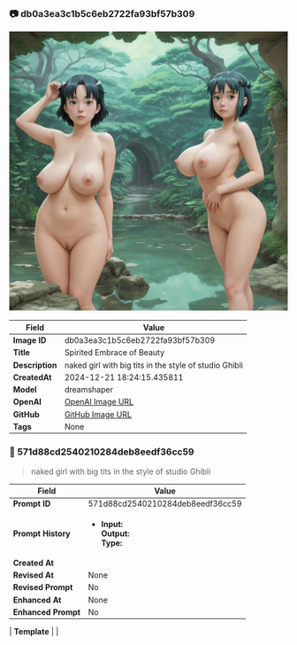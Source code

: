 

### 📷 db0a3ea3c1b5c6eb2722fa93bf57b309 


![data.id](./db0a3ea3c1b5c6eb2722fa93bf57b309.jpg)


| Field          | Value                                                                                                                     |
|----------------|---------------------------------------------------------------------------------------------------------------------------|
| **Image ID**             | db0a3ea3c1b5c6eb2722fa93bf57b309                                                                                                             |
| **Title**           | Spirited Embrace of Beauty                                                                                                       |
| **Description**           | naked girl with big tits in the style of studio Ghibli                                                                                                       |
| **CreatedAt**        | 2024-12-21 18:24:15.435811                                                                                                        |
| **Model**        | dreamshaper                                                                                                        |
| **OpenAI**         | [OpenAI Image URL](http://192.168.1.85:8081/generated-images/b641950860229.png)                                                                                |
| **GitHub**         | [GitHub Image URL](https://raw.githubusercontent.com/Caneta-Silva/GODZ/refs/heads/main/images/db0a3ea3c1b5c6eb2722fa93bf57b309/db0a3ea3c1b5c6eb2722fa93bf57b309.jpg)                                                                                |
| **Tags**       | None                                                                                                                   |

### 📜 571d88cd2540210284deb8eedf36cc59

> naked girl with big tits in the style of studio Ghibli

| Field          | Value                                                                                                                                                                      |
|----------------|----------------------------------------------------------------------------------------------------------------------------------------------------------------------------|
| **Prompt ID**  | 571d88cd2540210284deb8eedf36cc59                                                                                                                                                            |
| **Prompt History** | <ul><li>**Input:**  <br> **Output:**  <br> **Type:** </li></ul> |
| **Created At** |                                                                                                                                                    |
| **Revised At** | None                                                                                                                                                   |
| **Revised Prompt** | No                                                                                                                                                                      |
| **Enhanced At** | None                                                                                                                                                  |
| **Enhanced Prompt** | No                                                                                                                                                                    |

| **Template**   |                                                                                                                                            |


